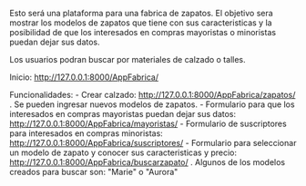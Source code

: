Esto será una plataforma para una fabrica de zapatos. El objetivo sera mostrar los modelos de zapatos que tiene con sus caracteristicas y la posibilidad de que los interesados en compras mayoristas o minoristas puedan dejar sus datos. 

Los usuarios podran buscar por materiales de calzado o talles. 

Inicio: http://127.0.0.1:8000/AppFabrica/

Funcionalidades:
    - Crear calzado: http://127.0.0.1:8000/AppFabrica/zapatos/ . Se pueden ingresar nuevos modelos de zapatos.
    - Formulario para que los interesados en compras mayoristas puedan dejar sus datos: http://127.0.0.1:8000/AppFabrica/mayoristas/
    - Formulario de suscriptores para interesados en compras minoristas: http://127.0.0.1:8000/AppFabrica/suscriptores/
    - Formulario para seleccionar un modelo de zapato y conocer sus caracteristicas y precio: http://127.0.0.1:8000/AppFabrica/buscarzapato/ . Algunos de los modelos creados para buscar son: "Marie" o "Aurora"